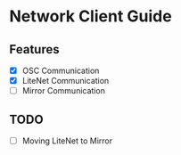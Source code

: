 # Network Client Guide

## Features
- [x] OSC Communication
- [x] LiteNet Communication
- [ ] Mirror Communication

## TODO
- [ ] Moving LiteNet to Mirror